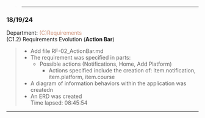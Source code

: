 >---
### 18/19/24 
Department: <span style="color:#CE9178;">(C)Requirements</span>  
(C1.2) Requirements Evolution (**Action Bar**) 
   >- Add file RF-02_ActionBar.md
   >- The requirement was specified in parts:
   >   - Possible actions (Notifications, Home, Add Platform)
   >      - Actions specified include the creation of: item.notification, item.platform, item.course
   >- A diagram of information behaviors within the application was createdn
   >- An ERD was created  
   Time lapsed: 08:45:54
>
---